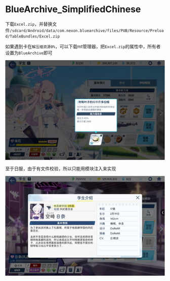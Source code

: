 # BlueArchive_SimplifiedChinese

下载`Excel.zip`，并替换文件`/sdcard/Android/data/com.nexon.bluearchive/files/PUB/Resource/Preload/TableBundles/Excel.zip`

如果遇到卡在`解压缩资源0%`，可以下载mt管理器，把`Excel.zip`的属性中，所有者设置为`BlueArchive`即可

![1.webp](https://github.com/hexstr/BlueArchive_SimplifiedChinese/blob/master/imgs/1.webp?raw=true)

至于日服，由于有文件校验，所以只能用模块注入来实现

![2.webp](https://github.com/hexstr/BlueArchive_SimplifiedChinese/blob/master/imgs/2.webp?raw=true)
